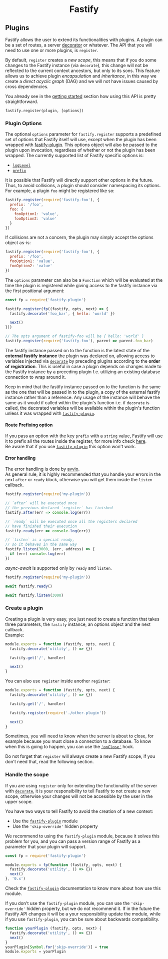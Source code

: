 <h1 align="center">Fastify</h1>

## Plugins
Fastify allows the user to extend its functionalities with plugins.
A plugin can be a set of routes, a server [decorator](https://github.com/fastify/fastify/blob/master/docs/Decorators.md) or whatever. The API that you will need to use one or more plugins, is `register`.<br>

By default, `register` creates a *new scope*, this means that if you do some changes to the Fastify instance (via `decorate`), this change will not be reflected to the current context ancestors, but only to its sons. This feature allows us to achieve plugin *encapsulation* and *inheritance*, in this way we create a *direct acyclic graph* (DAG) and we will not have issues caused by cross dependencies.

You already see in the [getting started](https://github.com/fastify/fastify/blob/master/docs/Getting-Started.md#register) section how using this API is pretty straightforward.
```
fastify.register(plugin, [options])
```

<a name="plugin-options"></a>
### Plugin Options
The optional `options` parameter for `fastify.register` supports a predefined set of options that Fastify itself will use, except when the plugin has been wrapped with [fastify-plugin](https://github.com/fastify/fastify-plugin). This options object will also be passed to the plugin upon invocation, regardless of whether or not the plugin has been wrapped. The currently supported list of Fastify specific options is:

+ [`logLevel`](https://github.com/fastify/fastify/blob/master/docs/Routes.md#custom-log-level)
+ [`prefix`](https://github.com/fastify/fastify/blob/master/docs/Plugins.md#route-prefixing-options)

It is possible that Fastify will directly support other options in the future. Thus, to avoid collisions, a plugin should consider namespacing its options. For example, a plugin `foo` might be registered like so:

```js
fastify.register(require('fastify-foo'), {
  prefix: '/foo',
  foo: {
    fooOption1: 'value',
    fooOption2: 'value'
  }
})
```

If collisions are not a concern, the plugin may simply accept the options object as-is:

```js
fastify.register(require('fastify-foo'), {
  prefix: '/foo',
  fooOption1: 'value',
  fooOption2: 'value'
})
```

The `options` parameter can also be a `Function` which will be evaluated at the time the plugin is registered while giving access to the fastify instance via the first positional argument:

```js
const fp = require('fastify-plugin')

fastify.register(fp((fastify, opts, next) => {
  fastify.decorate('foo_bar', { hello: 'world' })

  next()
}))

// The opts argument of fastify-foo will be { hello: 'world' }
fastify.register(require('fastify-foo'), parent => parent.foo_bar)
```

The fastify instance passed on to the function is the latest state of the **external fastify instance** the plugin was declared on, allowing access to variables injected via [`decorate`](https://github.com/fastify/fastify/blob/master/docs/Decorators.md) by preceding plugins according to the **order of registration**. This is useful in case a plugin depends on changes made to the Fastify instance by a preceding plugin f.e. utilizing an existing database connection to wrap around it.

Keep in mind that the fastify instance passed on to the function is the same as the one that will be passed in to the plugin, a copy of the external fastify instance rather than a reference. Any usage of the instance will behave the same as it would if called within the plugin's function i.e. if `decorate` is called, the decorated variables will be available within the plugin's function unless it was wrapped with [`fastify-plugin`](https://github.com/fastify/fastify-plugin).

<a name="route-prefixing-option"></a>
#### Route Prefixing option
If you pass an option with the key `prefix` with a `string` value, Fastify will use it to prefix all the routes inside the register, for more info check [here](https://github.com/fastify/fastify/blob/master/docs/Routes.md#route-prefixing).<br>
Be aware that if you use [`fastify-plugin`](https://github.com/fastify/fastify-plugin) this option won't work.

<a name="error-handling"></a>
#### Error handling
The error handling is done by [avvio](https://github.com/mcollina/avvio#error-handling).<br>
As general rule, it is highly recommended that you handle your errors in the next `after` or `ready` block, otherwise you will get them inside the `listen` callback.

```js
fastify.register(require('my-plugin'))

// `after` will be executed once
// the previous declared `register` has finished
fastify.after(err => console.log(err))

// `ready` will be executed once all the registers declared
// have finished their execution
fastify.ready(err => console.log(err))

// `listen` is a special ready,
// so it behaves in the same way
fastify.listen(3000, (err, address) => {
  if (err) console.log(err)
})
```

*async-await* is supported only by `ready` and `listen`.
```js
fastify.register(require('my-plugin'))

await fastify.ready()

await fastify.listen(3000)
```
<a name="create-plugin"></a>
### Create a plugin
Creating a plugin is very easy, you just need to create a function that takes three parameters, the `fastify` instance, an options object and the next callback.<br>
Example:
```js
module.exports = function (fastify, opts, next) {
  fastify.decorate('utility', () => {})

  fastify.get('/', handler)

  next()
}
```
You can also use `register` inside another `register`:
```js
module.exports = function (fastify, opts, next) {
  fastify.decorate('utility', () => {})

  fastify.get('/', handler)

  fastify.register(require('./other-plugin'))

  next()
}
```
Sometimes, you will need to know when the server is about to close, for example because you must close a connection to a database. To know when this is going to happen, you can use the [`'onClose'`](https://github.com/fastify/fastify/blob/master/docs/Hooks.md#on-close) hook.

Do not forget that `register` will always create a new Fastify scope, if you don't need that, read the following section.

<a name="handle-scope"></a>
### Handle the scope
If you are using `register` only for extending the functionality of the server with  [`decorate`](https://github.com/fastify/fastify/blob/master/docs/Decorators.md), it is your responsibility to tell Fastify to not create a new scope, otherwise your changes will not be accessible by the user in the upper scope.

You have two ways to tell Fastify to avoid the creation of a new context:
- Use the [`fastify-plugin`](https://github.com/fastify/fastify-plugin) module
- Use the `'skip-override'` hidden property

We recommend to using the `fastify-plugin` module, because it solves this problem for you, and you can pass a version range of Fastify as a parameter that your plugin will support.
```js
const fp = require('fastify-plugin')

module.exports = fp(function (fastify, opts, next) {
  fastify.decorate('utility', () => {})
  next()
}, '0.x')
```
Check the [`fastify-plugin`](https://github.com/fastify/fastify-plugin) documentation to know more about how use this module.

If you don't use the `fastify-plugin` module, you can use the `'skip-override'` hidden property, but we do not recommend it. If in the future the Fastify API changes it will be a your responsibility update the module, while if you use `fastify-plugin`, you can be sure about backwards compatibility.
```js
function yourPlugin (fastify, opts, next) {
  fastify.decorate('utility', () => {})
  next()
}
yourPlugin[Symbol.for('skip-override')] = true
module.exports = yourPlugin
```
